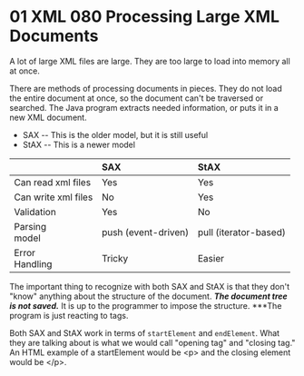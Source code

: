# 01 XML 080 Processing Large XML Documents

A lot of large XML files are large.  They are too large to load into memory all at once.  

There are methods of processing documents in pieces.  They do not load the entire document at once, so the document can't be traversed or searched.  The Java program extracts needed information, or puts it in a new XML document.

* SAX -- This is the older model, but it is still useful
* StAX -- This is a newer model

&nbsp;|SAX|StAX
:---|:---|:---
Can read xml files|Yes|Yes
Can write xml files|No|Yes
Validation|Yes|No
Parsing<br/>model|push (event-driven)|pull (iterator-based)
Error<br/>Handling|Tricky|Easier

The important thing to recognize with both SAX and StAX is that they don't "know" anything about the structure of the document. ***The document tree is not saved.*** It is up to the programmer to impose the structure. ***The program is just reacting to tags.

Both SAX and StAX work in terms of `startElement` and `endElement`.  What they are talking about is what we would call "opening tag" and "closing tag."  An HTML example of a startElement would be &lt;p> and the closing element would be &lt;/p>.